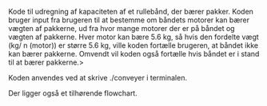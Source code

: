Kode til udregning af kapaciteten af et rullebånd, der bærer pakker. 
Koden bruger input fra brugeren til at bestemme om båndets motorer kan bærer vægten af pakkerne, ud fra hvor mange motorer der er på båndet og vægten af pakkerne.
Hver motor kan bære 5.6 kg, så hvis den fordelte vægt (kg/ n (motor)) er større 5.6 kg, ville koden fortælle brugeren, at båndet ikke kan bærer pakkerne. 
Omvendt vil koden også fortælle hvis båndet er i stand til at bærer pakkerne.>

Koden anvendes ved at skrive ./conveyer i terminalen.

Der ligger også et tilhørende flowchart.
